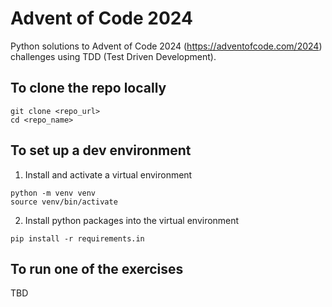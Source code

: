 # Advent of Code 2024

Python solutions to Advent of Code 2024 (https://adventofcode.com/2024) challenges using TDD (Test Driven Development).

## To clone the repo locally
```
git clone <repo_url>
cd <repo_name>
```

## To set up a dev environment

1. Install and activate a virtual environment
```
python -m venv venv
source venv/bin/activate
```
2. Install python packages into the virtual environment
```
pip install -r requirements.in
```

## To run one of the exercises
TBD